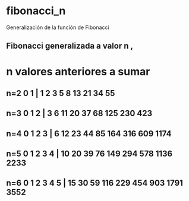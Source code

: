 # fibonacci_n
Generalización de la función de Fibonacci
## Fibonacci generalizada a valor n , 
#  n valores anteriores a sumar
## n=2  0 1 | 1 2 3 5 8 13 21 34 55 
## n=3  0 1 2 | 3 6 11 20 37 68 125 230 423
## n=4  0 1 2 3 | 6 12 23 44 85 164 316 609 1174
## n=5  0 1 2 3 4 | 10 20 39 76 149 294 578 1136 2233
## n=6  0 1 2 3 4 5 | 15 30 59 116 229 454 903 1791 3552
